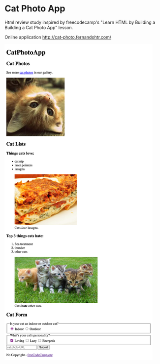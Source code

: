 # Cat Photo App

Html review study inspired by freecodecamp's "Learn HTML by Building a Building
a Cat Photo App" lesson.

Online application http://cat-photo.fernandohtr.com/

![screenshot](img/cat-photo-app.png)
